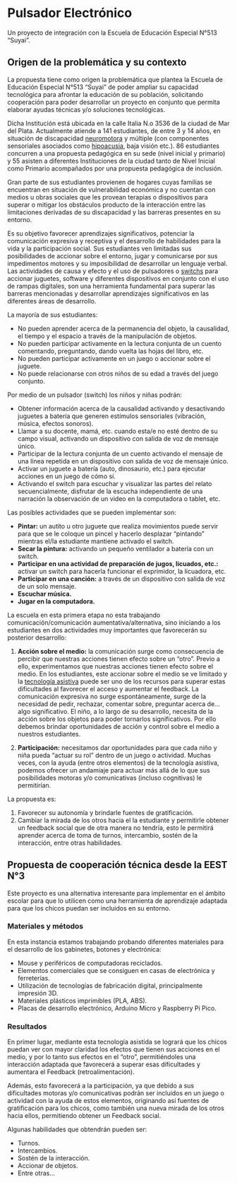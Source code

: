 # Pulsador Electrónico

Un proyecto de integración con la Escuela de Educación Especial N°513 “Suyai”.

## Origen de la problemática y su contexto

La propuesta tiene como origen la problemática que plantea la Escuela de Educación Especial N°513 “Suyai” de poder ampliar su capacidad tecnológica para afrontar la educación de su población, solicitando cooperación para poder desarrollar un proyecto en conjunto que permita elaborar ayudas técnicas y/o soluciones tecnológicas.

Dicha Institución está ubicada en la calle Italia N.o 3536 de la ciudad de Mar del Plata. Actualmente atiende a 141 estudiantes, de entre 3 y 14 años, en situación de discapacidad [neuromotora](https://es.wikipedia.org/wiki/Deficiencia_motriz) y múltiple (con componentes sensoriales asociados como [hipoacusia](https://es.wikipedia.org/wiki/Sordera), baja visión etc.). 86 estudiantes concurren a una propuesta pedagógica en su sede (nivel inicial y primario) y 55 asisten a diferentes Instituciones de la ciudad tanto de Nivel Inicial como Primario acompañados por una propuesta pedagógica de inclusión.

Gran parte de sus estudiantes provienen de hogares cuyas familias se encuentran en situación de vulnerabilidad económica y no cuentan con medios u obras sociales que les provean terapias o dispositivos para superar o mitigar los obstáculos producto de la
interacción entre las limitaciones derivadas de su discapacidad y las barreras presentes en su entorno.

Es su objetivo favorecer aprendizajes significativos, potenciar la comunicación expresiva y receptiva y el desarrollo de habilidades para la vida y la participación social. Sus estudiantes ven limitadas sus posibilidades de accionar sobre el entorno, jugar y comunicarse por sus impedimentos motores y su imposibilidad de desarrollar un lenguaje verbal. Las actividades de causa y efecto y el uso de pulsadores o [switchs](https://es.wikipedia.org/wiki/Interruptor) para accionar juguetes, software y diferentes dispositivos en conjunto con el uso de rampas digitales, son una herramienta fundamental para superar las barreras mencionadas y desarrollar aprendizajes significativos en las diferentes áreas de desarrollo.

La mayoría de sus estudiantes:

- No pueden aprender acerca de la permanencia del objeto, la causalidad, el tiempo y el espacio a través de la manipulación de objetos.
- No pueden participar activamente en la lectura conjunta de un cuento comentando, preguntando, dando vuelta las hojas del libro, etc.
- No pueden participar activamente en un juego o accionar sobre el juguete.
- No puede relacionarse con otros niños de su edad a través del juego conjunto.

Por medio de un pulsador (switch) los niños y niñas podrán:

- Obtener información acerca de la causalidad activando y desactivando juguetes a batería que generen estímulos sensoriales (vibración, música, efectos sonoros).
- Llamar a su docente, mamá, etc. cuando esta/e no esté dentro de su campo visual, activando un dispositivo con salida de voz de mensaje único.
- Participar de la lectura conjunta de un cuento activando el mensaje de una línea repetida en un dispositivo con salida de voz de mensaje único.
- Activar un juguete a batería (auto, dinosaurio, etc.) para ejecutar acciones en un juego de cómo sí.
- Activando el switch para escuchar y visualizar las partes del relato secuencialmente, disfrutar de la escucha independiente de una narración la observación de un video en la computadora o tablet, etc.

Las posibles actividades que se pueden implementar son:

- **Pintar:** un autito u otro juguete que realiza movimientos puede servir para que se le coloque un pincel y hacerlo desplazar “pintando” mientras el/la estudiante mantiene activado el switch.
- **Secar la pintura:** activando un pequeño ventilador a batería con un switch.
- **Participar en una actividad de preparación de jugos, licuados, etc.:** activar un switch para hacerla funcionar el exprimidor, la licuadora, etc.
- **Participar en una canción:** a través de un dispositivo con salida de voz de un solo mensaje.
- **Escuchar música.**
- **Jugar en la computadora.**

La escuela en esta primera etapa no esta trabajando comunicación/comunicación aumentativa/alternativa, sino iniciando a los estudiantes en dos actividades muy importantes que favorecerán su posterior desarrollo:

1. **Acción sobre el medio:** la comunicación surge como consecuencia de percibir que nuestras acciones tienen efecto sobre un “otro”. Previo a ello, experimentamos que nuestras acciones tienen efecto sobre el medio. En los estudiantes, este accionar sobre el medio se ve limitado y la [tecnología asistiva](https://aata-inclusion.org.ar/acerca-de-tecnologia-asistiva/) puede ser uno de los recursos para superar estas dificultades al favorecer el acceso y aumentar el feedback. La comunicación expresiva no surge espontáneamente, surge de la necesidad de pedir, rechazar, comentar sobre, preguntar acerca de... algo significativo. El niño, a lo largo de su desarrollo, necesita de la acción sobre los objetos para poder tornarlos significativos. Por ello debemos brindar oportunidades de acción y control sobre el medio a nuestros estudiantes.

2. **Participación:** necesitamos dar oportunidades para que cada niño y niña pueda “actuar su rol” dentro de un juego o actividad. Muchas veces, con la ayuda (entre otros elementos) de la tecnología asistiva, podemos ofrecer un andamiaje para actuar más allá de lo que sus posibilidades motoras y/o comunicativas (incluso cognitivas) le permitirían.

La propuesta es:

1. Favorecer su autonomía y brindarle fuentes de gratificación.
2. Cambiar la mirada de los otros hacia el la estudiante y permitirle obtener un feedback social que de otra manera no tendría, esto le permitirá aprender acerca de toma de turnos, intercambio, sostén de la interacción, entre otras habilidades.

## Propuesta de cooperación técnica desde la EEST N°3

Este proyecto es una alternativa interesante para implementar en el ámbito escolar para que lo utilicen como una herramienta de aprendizaje adaptada para que los chicos puedan ser incluidos en su entorno.

### Materiales y métodos

En esta instancia estamos trabajando probando diferentes materiales para el desarrollo de los gabinetes, botones y electrónica:

- Mouse y periféricos de computadoras reciclados.
- Elementos comerciales que se consiguen en casas de electrónica y ferreterías.
- Utilización de tecnologías de fabricación digital, principalmente impresión 3D.
- Materiales plásticos imprimibles (PLA, ABS).
- Placas de desarrollo electrónico, Arduino Micro y Raspberry Pi Pico.

### Resultados

En primer lugar, mediante esta tecnología asistida se logrará que los chicos puedan ver con mayor claridad los efectos que tienen sus acciones en el medio, y por lo tanto sus efectos en el “otro”, permitiéndoles una interacción adaptada que favorecerá a superar esas dificultades y aumentara el Feedback (retroalimentación).

Además, esto favorecerá a la participación, ya que debido a sus dificultades motoras y/o comunicativas podrán ser incluidos en un juego o actividad con la ayuda de estos elementos, originando así fuentes de gratificación para los chicos, como también una nueva mirada de los otros hacia ellos, permitiendo obtener un Feedback social.

Algunas habilidades que obtendrán pueden ser:

- Turnos.
- Intercambios.
- Sostén de la interacción.
- Accionar de objetos.
- Entre otras...

